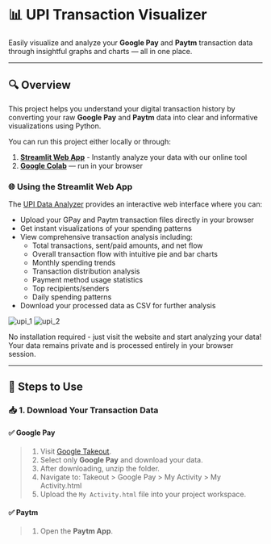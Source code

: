 # 📊 UPI Transaction Visualizer

Easily visualize and analyze your **Google Pay** and **Paytm** transaction data through insightful graphs and charts — all in one place.

---

## 🔍 Overview

This project helps you understand your digital transaction history by converting your raw **Google Pay** and **Paytm** data into clear and informative visualizations using Python.

You can run this project either locally or through:

1. **[Streamlit Web App](https://upidataviz.streamlit.app/)** - Instantly analyze your data with our online tool
2. **[Google Colab](https://colab.research.google.com/drive/1hzUANIiwNv-OyMVOBExpGEcljvjjNM3K#scrollTo=91470bdc&uniqifier=1)** — run in your browser

### 🌐 Using the Streamlit Web App

The [UPI Data Analyzer](https://upidataviz.streamlit.app/) provides an interactive web interface where you can:

- Upload your GPay and Paytm transaction files directly in your browser
- Get instant visualizations of your spending patterns
- View comprehensive transaction analysis including:
  - Total transactions, sent/paid amounts, and net flow
  - Overall transaction flow with intuitive pie and bar charts
  - Monthly spending trends
  - Transaction distribution analysis
  - Payment method usage statistics
  - Top recipients/senders
  - Daily spending patterns
- Download your processed data as CSV for further analysis

![upi_1](https://github.com/ABoBo555/UPI_Data_Analysis/blob/main/upi_2.png)
![upi_2](https://github.com/ABoBo555/UPI_Data_Analysis/blob/main/upi_1.png)

No installation required - just visit the website and start analyzing your data! Your data remains private and is processed entirely in your browser session.

---

## 📝 Steps to Use

### 📥 1. Download Your Transaction Data

#### ✅ Google Pay
>1. Visit [Google Takeout](https://takeout.google.com/).
>2. Select only **Google Pay** and download your data.
>3. After downloading, unzip the folder.
>4. Navigate to: Takeout > Google Pay > My Activity > My Activity.html
>5. Upload the `My Activity.html` file into your project workspace.

#### ✅ Paytm
>1. Open the **Paytm App**.
